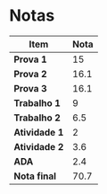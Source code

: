 # Notas

| **Item**          | **Nota** |
|-------------------|----------|
| **Prova 1**       | 15       |
| **Prova 2**       | 16.1     |
| **Prova 3**       | 16.1     |
| **Trabalho 1**    | 9        |
| **Trabalho 2**    | 6.5      |
| **Atividade 1**   | 2        |
| **Atividade 2**   | 3.6      |
| **ADA**           | 2.4      |
| **Nota final**    | 70.7     |

